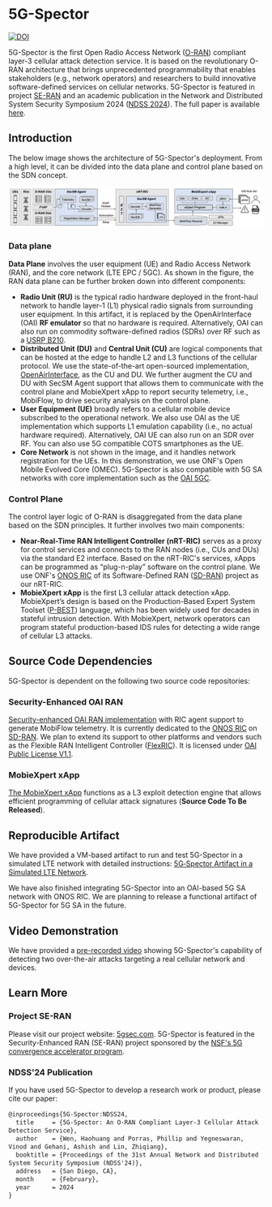 # 5G-Spector

[![DOI](https://zenodo.org/badge/DOI/10.5281/zenodo.10127746.svg)](https://doi.org/10.5281/zenodo.10127746)

5G-Spector is the first Open Radio Access Network ([O-RAN](https://www.o-ran.org/)) compliant layer-3 cellular attack detection service. It is based on the revolutionary O-RAN architecture that brings unprecedented programmability that enables stakeholders (e.g., network operators) and researchers to build innovative software-defined services on cellular networks. 5G-Spector is featured in project [SE-RAN](https://5gsec.com) and an academic publication in the Network and Distributed System Security Symposium 2024 ([NDSS 2024](https://www.ndss-symposium.org/ndss2024/)). The full paper is available [here](https://web.cse.ohio-state.edu/~wen.423/papers/5G-Spector-NDSS24.pdf).

## Introduction

The below image shows the architecture of 5G-Spector's deployment. From a high level, it can be divided into the data plane and control plane based on the SDN concept.

![alt text](./figure/arch.png)

### Data plane
**Data Plane** involves the user equipment (UE) and Radio Access Network (RAN), and the core network (LTE EPC / 5GC). As shown in the figure, the RAN data plane can be further broken down into different components:

- **Radio Unit (RU)** is the typical radio hardware deployed in the front-haul network to handle layer-1 (L1) physical radio signals from surrounding user equipment. In this artifact, it is replaced by the OpenAirInterface (OAI) **RF emulator** so that no hardware is required. Alternatively, OAI can also run on commodity software-defined radios (SDRs) over RF such as a [USRP B210](https://www.ettus.com/all-products/ub210-kit/).
- **Distributed Unit (DU)** and **Central Unit (CU)** are logical components that can be hosted at the edge to handle L2 and L3 functions of the cellular protocol. We use the state-of-the-art open-sourced implementation, [OpenAirInterface](https://gitlab.eurecom.fr/oai/openairinterface5g/), as the CU and DU. We further augment the CU and DU with SecSM Agent support that allows them to communicate with the control plane and MobieXpert xApp to report security telemetry, i.e., MobiFlow, to drive security analysis on the control plane.
- **User Equipment (UE)** broadly refers to a cellular mobile device subscribed to the operational network. We also use OAI as the UE implementation which supports L1 emulation capability (i.e., no actual hardware required). Alternatively, OAI UE can also run on an SDR over RF. You can also use 5G compatible COTS smartphones as the UE.
- **Core Network** is not shown in the image, and it handles network registration for the UEs. In this demonstration, we use ONF's Open Mobile Evolved Core (OMEC). 5G-Spector is also compatible with 5G SA networks with core implementation such as the [OAI 5GC](https://gitlab.eurecom.fr/oai/cn5g/oai-cn5g-fed/).
	

### Control Plane 

The control layer logic of O-RAN is disaggregated from the data plane based on the SDN principles. It further involves two main components:

- **Near-Real-Time RAN Intelligent Controller (nRT-RIC)** serves as a proxy for
control services and connects to the RAN nodes (i.e., CUs and DUs) via the standard E2 interface. Based on the nRT-RIC's services, xApps can be programmed as “plug-n-play” software on the control plane. We use ONF's [ONOS RIC](https://docs.onosproject.org/v0.6.0/onos-cli/docs/cli/onos_ric/) of its Software-Defined RAN ([SD-RAN](https://docs.sd-ran.org/master/index.html)) project as our nRT-RIC.
- **MobieXpert xApp** is the first L3 cellular attack detection xApp. MobieXpert’s design is based on the Production-Based Expert System Toolset ([P-BEST](https://ieeexplore.ieee.org/document/766911)) language, which has been widely used for decades in stateful intrusion detection. With MobieXpert, network operators can program stateful production-based IDS rules for detecting a wide range of cellular L3 attacks.



## Source Code Dependencies

5G-Spector is dependent on the following two source code repositories:

### Security-Enhanced OAI RAN

[Security-enhanced OAI RAN implementation](https://github.com/5GSEC/OAI-5G) with RIC agent support to generate MobiFlow telemetry. It is currently dedicated to the [ONOS RIC](https://docs.onosproject.org/v0.6.0/onos-cli/docs/cli/onos_ric/) on [SD-RAN](https://docs.sd-ran.org/master/index.html). We plan to extend its support to other platforms and vendors such as the Flexible RAN Intelligent Controller ([FlexRIC](https://gitlab.eurecom.fr/mosaic5g/flexric)). It is licensed under [OAI Public License V1.1](https://openairinterface.org/legal/oai-public-license/).

### MobieXpert xApp

[The MobieXpert xApp](https://github.com/5GSEC/mobi-expert-xapp) functions as a L3 exploit detection engine that allows efficient programming of cellular attack signatures (**Source Code To Be Released**).


## Reproducible Artifact

We have provided a VM-based artifact to run and test 5G-Spector in a simulated LTE network with detailed instructions:
[5G‐Spector Artifact in a Simulated LTE Network](https://github.com/5GSEC/5G-Spector/wiki/5G%E2%80%90Spector-Artifact-in-a-Simulated-LTE-Network).

We have also finished integrating 5G-Spector into an OAI-based 5G SA network with ONOS RIC. We are planning to release a functional artifact of 5G-Spector for 5G SA in the future.


## Video Demonstration

We have provided a [pre-recorded video](https://www.5gsec.com/post/5g-spector-demo) showing 5G-Spector's capability of detecting two over-the-air attacks targeting a real cellular network and devices.



## Learn More

### Project SE-RAN

Please visit our project website: [5gsec.com](https://www.5gsec.com/). 5G-Spector is featured in the Security-Enhanced RAN (SE-RAN) project sponsored by the [NSF's 5G convergence accelerator program](https://www.nsf.gov/awardsearch/showAward?AWD_ID=2326882&HistoricalAwards=false).

### NDSS'24 Publication

If you have used 5G-Spector to develop a research work or product, please cite our paper:

```
@inproceedings{5G-Spector:NDSS24,
  title     = {5G-Spector: An O-RAN Compliant Layer-3 Cellular Attack Detection Service},
  author    = {Wen, Haohuang and Porras, Phillip and Yegneswaran, Vinod and Gehani, Ashish and Lin, Zhiqiang},
  booktitle = {Proceedings of the 31st Annual Network and Distributed System Security Symposium (NDSS'24)},
  address   = {San Diego, CA},
  month     = {February},
  year      = 2024
}
```
